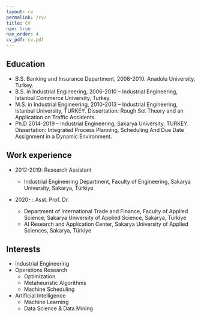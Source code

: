 ```yaml
---
layout: cv
permalink: /cv/
title: CV
nav: true
nav_order: 4
cv_pdf: cv.pdf
---
```


## Education

* B.S. Banking and Insurance Department, 2008-2010. Anadolu University, Turkey.
* B.S. in Industrial Engineering, 2006-2010 – Industrial Engineering, Istanbul Commerce University, Turkey.
* M.S. in Industrial Engineering, 2010-2013 – Industrial Engineering, Istanbul University, TURKEY. Dissertation: Rough Set Theory and an Application on Traffic Accidents.
* Ph.D 2014-2019 – Industrial Engineering, Sakarya University, TURKEY. Dissertation: Integrated Process Planning, Scheduling And Due Date Assignment in a Dynamic Environment.

## Work experience

* 2012-2019: Research Assistant
  * Industrial Engineering Department, Faculty of Engineering, Sakarya University, Sakarya, Türkiye

* 2020- : Asst. Prof. Dr.
  * Department of International Trade and Finance, Faculty of Applied Science, Sakarya University of Applied Science, Sakarya, Türkiye
  * AI Research and Application Center, Sakarya University of Applied Sciences, Sakarya, Türkiye
  
## Interests

* Industrial Engineering
* Operations Research
  * Optimization
  * Metaheuristic Algorithms
  * Machine Scheduling
* Artificial Intelligence
  * Machine Learning
  * Data Science & Data Mining
  